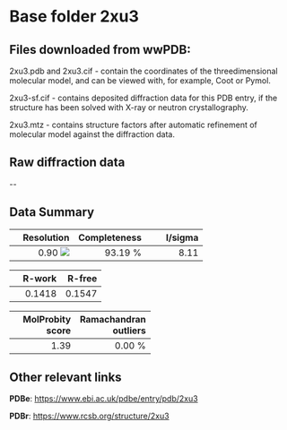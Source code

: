 # Base folder 2xu3

## Files downloaded from wwPDB:

2xu3.pdb and 2xu3.cif - contain the coordinates of the threedimensional molecular model, and can be viewed with, for example, Coot or Pymol.

2xu3-sf.cif - contains deposited diffraction data for this PDB entry, if the structure has been solved with X-ray or neutron crystallography.

2xu3.mtz - contains structure factors after automatic refinement of molecular model against the diffraction data.

## Raw diffraction data

--<br> 

## Data Summary
|   | Resolution | Completeness| I/sigma |
|---|-------------:|----------------:|--------------:|
|   |0.90 <img src="https://latex.codecogs.com/svg.latex?{\mbox{\normalfont\AA}}"/>|93.19 %|<img width=50/>8.11 |

|   | **R-work**| **R-free**   
|---|-------------:|----------------:|           
||0.1418|0.1547|

|   |**MolProbity<br>score**| **Ramachandran<br>outliers** 
|---|-------------:|----------------:|
||1.39|0.00 %|

## Other relevant links 
**PDBe**:  https://www.ebi.ac.uk/pdbe/entry/pdb/2xu3
 
**PDBr**: https://www.rcsb.org/structure/2xu3 

